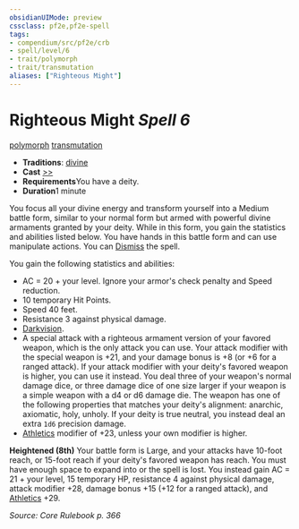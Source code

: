 ```yaml
---
obsidianUIMode: preview
cssclass: pf2e,pf2e-spell
tags:
- compendium/src/pf2e/crb
- spell/level/6
- trait/polymorph
- trait/transmutation
aliases: ["Righteous Might"]
---
```

# Righteous Might *Spell 6*   
[polymorph](rules/traits/polymorph.md "Polymorph Effect Trait")  [transmutation](rules/traits/transmutation.md "Transmutation School Trait")  

- **Traditions**: [divine](rules/traits/divine.md "Divine Tradition Trait")
- **Cast** [>>](rules/core-rulebook/chapter-9-playing-the-game.md#Actions "Two-Action") 
- **Requirements**You have a deity.
- **Duration**1 minute

You focus all your divine energy and transform yourself into a Medium battle form, similar to your normal form but armed with powerful divine armaments granted by your deity. While in this form, you gain the statistics and abilities listed below. You have hands in this battle form and can use manipulate actions. You can [Dismiss](rules/actions/dismiss.md) the spell.

You gain the following statistics and abilities:

- AC = 20 + your level. Ignore your armor's check penalty and Speed reduction.
- 10 temporary Hit Points.
- Speed 40 feet.
- Resistance 3 against physical damage.
- [Darkvision](rules/abilities/darkvision.md).
- A special attack with a righteous armament version of your favored weapon, which is the only attack you can use. Your attack modifier with the special weapon is +21, and your damage bonus is +8 (or +6 for a ranged attack). If your attack modifier with your deity's favored weapon is higher, you can use it instead. You deal three of your weapon's normal damage dice, or three damage dice of one size larger if your weapon is a simple weapon with a d4 or d6 damage die. The weapon has one of the following properties that matches your deity's alignment: anarchic, axiomatic, holy, unholy. If your deity is true neutral, you instead deal an extra `1d6` precision damage.
- [Athletics](compendium/skills.md#Athletics) modifier of +23, unless your own modifier is higher.

**Heightened (8th)** Your battle form is Large, and your attacks have 10-foot reach, or 15-foot reach if your deity's favored weapon has reach. You must have enough space to expand into or the spell is lost. You instead gain AC = 21 + your level, 15 temporary HP, resistance 4 against physical damage, attack modifier +28, damage bonus +15 (+12 for a ranged attack), and [Athletics](compendium/skills.md#Athletics) +29.

*Source: Core Rulebook p. 366*